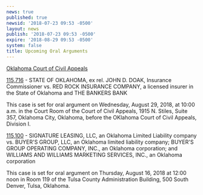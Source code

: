 ```yaml
---
news: true
published: true
newsid: '2018-07-23 09:53 -0500'
layout: news
publish: '2018-07-23 09:53 -0500'
expire: '2018-08-29 09:53 -0500'
system: false
title: Upcoming Oral Arguments
---
```

<u>Oklahoma Court of Civil Appeals</u>

[115,716](http://www.oscn.net/dockets/GetCaseInformation.aspx?db=appellate&number=115716) - STATE OF OKLAHOMA, ex rel. JOHN D. DOAK, Insurance Commissioner vs. RED ROCK INSURANCE COMPANY, a licensed insurer in the State of Oklahoma and THE BANKERS BANK

This case is set for oral argument on Wednesday, August 29, 2018, at 10:00 a.m. in the Court Room of the Court of Civil Appeals, 1915 N. Stiles, Suite 357, Oklahoma City, Oklahoma, before the OKlahoma Court of Civil Appeals, Division I.


[115,100](http://www.oscn.net/dockets/GetCaseInformation.aspx?db=appellate&number=115100) - SIGNATURE LEASING, LLC, an Oklahoma Limited Liability company vs. BUYER'S GROUP, LLC, an Oklahoma limited liability company; BUYER'S GROUP OPERATING COMPANY, INC., an Oklahoma corporation; and WILLIAMS AND WILLIAMS MARKETING SERVICES, INC., an Oklahoma corporation

This case is set for oral argument on Thursday, August 16, 2018 at 12:00 noon in Room 119 of the Tulsa County Administration Building, 500 South Denver, Tulsa, Oklahoma.

